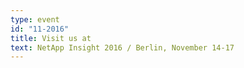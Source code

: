 ```yaml
---
type: event
id: "11-2016"
title: Visit us at
text: NetApp Insight 2016 / Berlin, November 14-17
---
```


